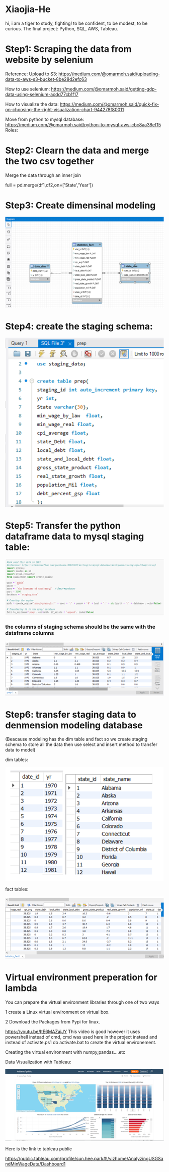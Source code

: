 # Xiaojia-He

hi, i am a tiger to study, fighting!
to be confident, to be modest, to be curious.
The final project: Python, SQL, AWS, Tableau.
# Step1: Scraping the data from website by selenium

Reference:
Upload to S3: https://medium.com/@omarmoh.said/uploading-data-to-aws-s3-bucket-8be28d2efc63

How to use selenium: https://medium.com/@omarmoh.said/getting-gdp-data-using-selenium-acdd77cb1f17

How to visualize the data: https://medium.com/@omarmoh.said/quick-fix-on-choosing-the-right-visualization-chart-944278f80011

Move from python to mysql database: https://medium.com/@omarmoh.said/python-to-mysql-aws-cbc8aa38ef15 Roles:



# Step2: Clearn the data and merge the two csv together
Merge the data through an inner join

full = pd.merge(df1,df2,on=['State','Year'])

# Step3: Create dimensinal modeling

![](Images/dimension_modeling.png)

# Step4: create the staging schema: 

![](Images/staging_picture.png)

# Step5: Transfer the python dataframe data to mysql staging table:

![](Images/tran_script.png)

### the columns of staging schema should be the same with the dataframe columns

![](Images/transfer_to_sql.png)


# Step6: transfer staging data to denmension modeling database

(Beacause modeling has the dim table and fact so we create staging schema to store all the data then use select and insert method to transfer data to model)

dim tables:

![](Images/dimtables.png)

fact tables:


![](Images/facttable.png)






















# Virtual environment preperation for lambda
You can prepare the virtual environment libraries through one of two ways

  1 create a Linux virtual environment on virtual box.
  
  2 Download the Packages from Pypi for linux.
  
  
https://youtu.be/ItE6MAZaiJY This video is good however it uses powershell instead of cmd, cmd was used here in the project instead and instead of activate.ps1 do activate.bat to create the virtual environement.


Creating the virtual environment with numpy,pandas....etc


Data Visualization with Tableau:

![](Images/Tableau.png)


Here is the link to tableau public

https://public.tableau.com/profile/sun.hee.park#!/vizhome/AnalyzingUSGSandMinWageData/Dashboard1
